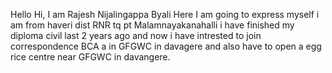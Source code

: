 Hello Hi, I am Rajesh Nijalingappa Byali
Here I am going to express myself
i am from haveri dist RNR tq pt Malamnayakanahalli
i have finished my diploma civil last 2 years ago 
and now i have intrested to join correspondence BCA a in GFGWC in davagere 
and also have to open a egg rice centre near GFGWC in davangere.
